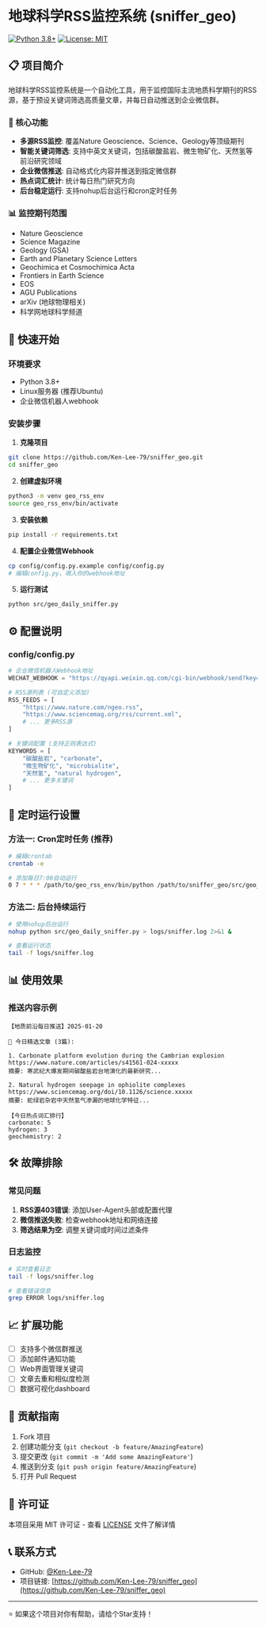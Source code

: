 # 地球科学RSS监控系统 (sniffer_geo)

[![Python 3.8+](https://img.shields.io/badge/python-3.8+-blue.svg)](https://www.python.org/downloads/)
[![License: MIT](https://img.shields.io/badge/License-MIT-yellow.svg)](https://opensource.org/licenses/MIT)

## 📋 项目简介

地球科学RSS监控系统是一个自动化工具，用于监控国际主流地质科学期刊的RSS源，基于预设关键词筛选高质量文章，并每日自动推送到企业微信群。

### 🎯 核心功能

- **多源RSS监控**: 覆盖Nature Geoscience、Science、Geology等顶级期刊
- **智能关键词筛选**: 支持中英文关键词，包括碳酸盐岩、微生物矿化、天然氢等前沿研究领域
- **企业微信推送**: 自动格式化内容并推送到指定微信群
- **热点词汇统计**: 统计每日热门研究方向
- **后台稳定运行**: 支持nohup后台运行和cron定时任务

### 📊 监控期刊范围

- Nature Geoscience
- Science Magazine
- Geology (GSA)
- Earth and Planetary Science Letters
- Geochimica et Cosmochimica Acta
- Frontiers in Earth Science
- EOS
- AGU Publications
- arXiv (地球物理相关)
- 科学网地球科学频道

## 🚀 快速开始

### 环境要求

- Python 3.8+
- Linux服务器 (推荐Ubuntu)
- 企业微信机器人webhook

### 安装步骤

1. **克隆项目**
```bash
git clone https://github.com/Ken-Lee-79/sniffer_geo.git
cd sniffer_geo
```

2. **创建虚拟环境**
```bash
python3 -m venv geo_rss_env
source geo_rss_env/bin/activate
```

3. **安装依赖**
```bash
pip install -r requirements.txt
```

4. **配置企业微信Webhook**
```bash
cp config/config.py.example config/config.py
# 编辑config.py，填入你的webhook地址
```

5. **运行测试**
```bash
python src/geo_daily_sniffer.py
```

## ⚙️ 配置说明

### config/config.py

```python
# 企业微信机器人Webhook地址
WECHAT_WEBHOOK = "https://qyapi.weixin.qq.com/cgi-bin/webhook/send?key=YOUR_KEY"

# RSS源列表 (可自定义添加)
RSS_FEEDS = [
    "https://www.nature.com/ngeo.rss",
    "https://www.sciencemag.org/rss/current.xml",
    # ... 更多RSS源
]

# 关键词配置 (支持正则表达式)
KEYWORDS = [
    "碳酸盐岩", "carbonate", 
    "微生物矿化", "microbialite",
    "天然氢", "natural hydrogen",
    # ... 更多关键词
]
```

## 📅 定时运行设置

### 方法一: Cron定时任务 (推荐)

```bash
# 编辑crontab
crontab -e

# 添加每日7:00自动运行
0 7 * * * /path/to/geo_rss_env/bin/python /path/to/sniffer_geo/src/geo_daily_sniffer.py >> /path/to/logs/sniffer.log 2>&1
```

### 方法二: 后台持续运行

```bash
# 使用nohup后台运行
nohup python src/geo_daily_sniffer.py > logs/sniffer.log 2>&1 &

# 查看运行状态
tail -f logs/sniffer.log
```

## 📊 使用效果

### 推送内容示例
```
【地质前沿每日推送】2025-01-20

🔬 今日精选文章 (3篇):

1. Carbonate platform evolution during the Cambrian explosion
https://www.nature.com/articles/s41561-024-xxxxx
摘要: 寒武纪大爆发期间碳酸盐岩台地演化的最新研究...

2. Natural hydrogen seepage in ophiolite complexes
https://www.sciencemag.org/doi/10.1126/science.xxxxx
摘要: 蛇绿岩杂岩中天然氢气渗漏的地球化学特征...

【今日热点词汇排行】
carbonate: 5
hydrogen: 3
geochemistry: 2
```

## 🛠️ 故障排除

### 常见问题

1. **RSS源403错误**: 添加User-Agent头部或配置代理
2. **微信推送失败**: 检查webhook地址和网络连接
3. **筛选结果为空**: 调整关键词或时间过滤条件

### 日志监控

```bash
# 实时查看日志
tail -f logs/sniffer.log

# 查看错误信息
grep ERROR logs/sniffer.log
```

## 📈 扩展功能

- [ ] 支持多个微信群推送
- [ ] 添加邮件通知功能
- [ ] Web界面管理关键词
- [ ] 文章去重和相似度检测
- [ ] 数据可视化dashboard

## 🤝 贡献指南

1. Fork 项目
2. 创建功能分支 (`git checkout -b feature/AmazingFeature`)
3. 提交更改 (`git commit -m 'Add some AmazingFeature'`)
4. 推送到分支 (`git push origin feature/AmazingFeature`)
5. 打开 Pull Request

## 📄 许可证

本项目采用 MIT 许可证 - 查看 [LICENSE](LICENSE) 文件了解详情

## 📞 联系方式

- GitHub: [@Ken-Lee-79](https://github.com/Ken-Lee-79)
- 项目链接: [https://github.com/Ken-Lee-79/sniffer_geo](https://github.com/Ken-Lee-79/sniffer_geo)

---

⭐ 如果这个项目对你有帮助，请给个Star支持！
